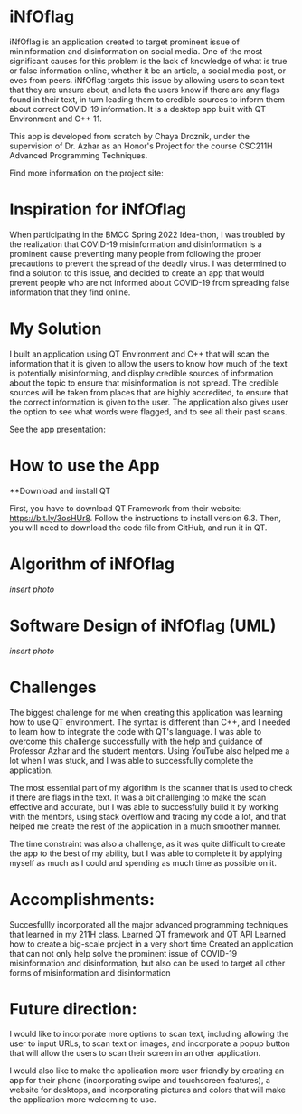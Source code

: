 # iNfOflag

iNfOflag is an application created to target prominent issue of mininformation and disinformation on social media. One of the most significant causes for this problem is the lack of knowledge of what is true or false information online, whether it be an article, a social media post, or eves from peers. iNfOflag targets this issue by allowing users to scan text that they are unsure about, and lets the users know if there are any flags found in their text, in turn leading them to credible sources to inform them about correct COVID-19 information. It is a desktop app built with QT Environment and C++ 11. 


This app is developed from scratch by Chaya Droznik, under the supervision of Dr. Azhar as an Honor's Project for the course CSC211H Advanced Programming Techniques.

Find more information on the project site: 

# Inspiration for iNfOflag 

When participating in the BMCC Spring 2022 Idea-thon, I was troubled by the realization that COVID-19 misinformation and disinformation is a prominent cause preventing many people from following the proper precautions to prevent the spread of the deadly virus. I was determined to find a solution to this issue, and decided to create an app that would prevent people who are not informed about COVID-19 from spreading false information that they find online.


# My Solution

I built an application using QT Environment and C++ that will scan the information that it is given to allow the users to know how much of the text is potentially misinforming, and display credible sources of information about the topic to ensure that misinformation is not spread. The credible sources will be taken from places that are highly accredited, to ensure that the correct information is given to the user. The application also gives user the option to see what words were flagged, and to see all their past scans.

See the app presentation: 

# How to use the App

**Download and install QT

First, you have to download QT Framework from their website: https://bit.ly/3osHUr8. Follow the instructions to install version 6.3.
Then, you will need to download the code file from GitHub, and run it in QT.


# Algorithm of iNfOflag 

*insert photo*

# Software Design of iNfOflag (UML)

*insert photo*

# Challenges

The biggest challenge for me when creating this application was learning how to use QT environment. The syntax is different than C++, and I needed to learn how to integrate the code with QT's language. I was able to overcome this challenge successfully with the help and guidance of Professor Azhar and the student mentors. Using YouTube also helped me a lot when I was stuck, and I was able to successfully complete the application.

The most essential part of my algorithm is the scanner that is used to check if there are flags in the text. It was a bit challenging to make the scan effective and accurate, but I was able to successfully build it by working with the mentors, using stack overflow and tracing my code a lot, and that helped me create the rest of the application in a much smoother manner.

The time constraint was also a challenge, as it was quite difficult to create the app to the best of my ability, but I was able to complete it by applying myself as much as I could and spending as much time as possible on it.


# Accomplishments:
Succesfullly incorporated all the major advanced programming techniques that learned in my 211H class.
Learned QT framework and QT API
Learned how to create a big-scale project in a very short time 
Created an application that can not only help solve the prominent issue of COVID-19 misinformation and disinformation, but also can be used to target all other forms of misinformation and disinformation

# Future direction:

I would like to incorporate more options to scan text, including allowing the user to input URLs, to scan text on images, and incorporate a popup button that will allow the users to scan their screen in an other application.

I would also like to make the application more user friendly by creating an app for their phone (incorporating swipe and touchscreen features), a website for desktops, and incorporating pictures and colors that will make the application more welcoming to use.
